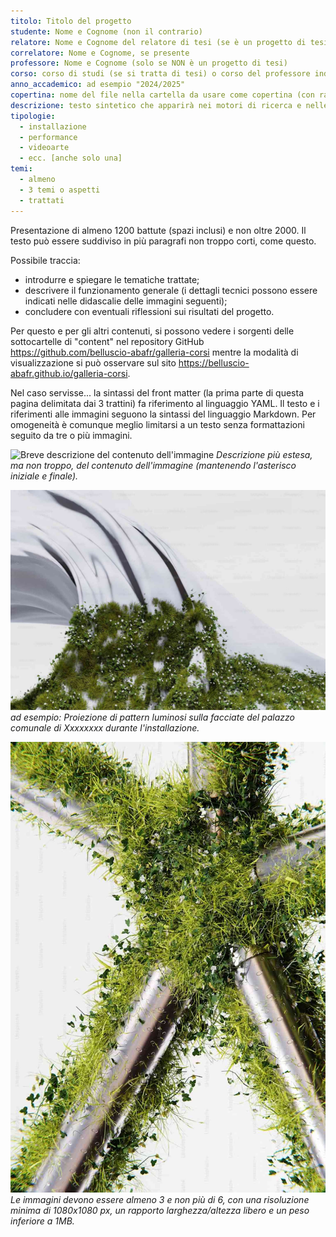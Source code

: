 ```yaml
---
titolo: Titolo del progetto
studente: Nome e Cognome (non il contrario)
relatore: Nome e Cognome del relatore di tesi (se è un progetto di tesi)
correlatore: Nome e Cognome, se presente
professore: Nome e Cognome (solo se NON è un progetto di tesi)
corso: corso di studi (se si tratta di tesi) o corso del professore indicato
anno_accademico: ad esempio "2024/2025"
copertina: nome del file nella cartella da usare come copertina (con rapporto larghezza/altezza di 16/9, min. 1920x1080 px)
descrizione: testo sintetico che apparirà nei motori di ricerca e nelle anteprime dei social e della pagina dei progetti (fra 70 e 160 battute, spazi inclusi)
tipologie:
  - installazione
  - performance
  - videoarte
  - ecc. [anche solo una]
temi:
  - almeno 
  - 3 temi o aspetti
  - trattati
---
```



Presentazione di almeno 1200 battute (spazi inclusi) e non oltre 2000. Il testo può essere suddiviso in più paragrafi non troppo corti, come questo.

Possibile traccia: 
- introdurre e spiegare le tematiche trattate;
- descrivere il funzionamento generale (i dettagli tecnici possono essere indicati nelle didascalie delle immagini seguenti);
- concludere con eventuali riflessioni sui risultati del progetto.

Per questo e per gli altri contenuti, si possono vedere i sorgenti delle sottocartelle di "content" nel repository GitHub https://github.com/belluscio-abafr/galleria-corsi mentre la modalità di visualizzazione si può osservare sul sito https://belluscio-abafr.github.io/galleria-corsi.

Nel caso servisse... la sintassi del front matter (la prima parte di questa pagina delimitata dai 3 trattini) fa riferimento al linguaggio YAML. Il testo e i riferimenti alle immagini seguono la sintassi del linguaggio Markdown. Per omogeneità è comunque meglio limitarsi a un testo senza formattazioni seguito da tre o più immagini.


![Breve descrizione del contenuto dell'immagine](nome-del-file-nella-cartella.jpg)
*Descrizione più estesa, ma non troppo, del contenuto dell'immagine (mantenendo l'asterisco iniziale e finale).*

![ad esempio: Proiezione architettonica](img-2.jpg)
*ad esempio: Proiezione di pattern luminosi sulla facciate del palazzo comunale di Xxxxxxxx durante l'installazione.*

![Sensori di movimento](img-3.jpg)
*Le immagini devono essere almeno 3 e non più di 6, con una risoluzione minima di 1080x1080 px, un rapporto larghezza/altezza libero e un peso inferiore a 1MB.*
